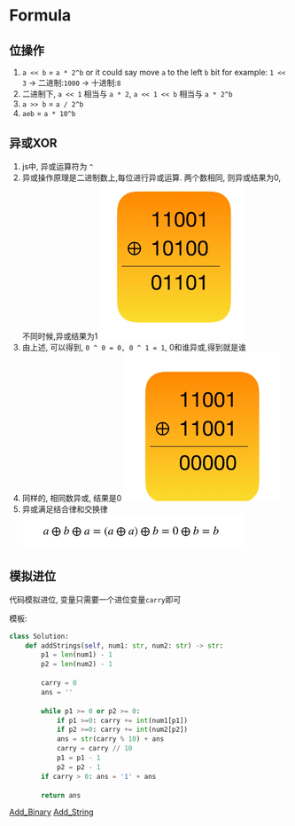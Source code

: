 # Formula

## 位操作

1. `a << b` = `a * 2^b` or it could say move `a` to the left `b` bit
for example: `1 << 3` -> 二进制:`1000` -> 十进制:`8`
2. 二进制下, `a << 1` 相当与 `a * 2`, `a << 1 << b` 相当与 `a * 2^b`
3. `a >> b` = `a / 2^b`
4. `aeb` = `a * 10^b`

## 异或XOR

1. js中, 异或运算符为 `^`
2. 异或操作原理是二进制数上,每位进行异或运算. 两个数相同, 则异或结果为0, 不同时候,异或结果为1 ![14](../Image/14.png)
3. 由上述, 可以得到, `0 ^ 0 = 0, 0 ^ 1 = 1`, 0和谁异或,得到就是谁
4. 同样的, 相同数异或, 结果是0 ![16](../Image/16.png)
5. 异或满足结合律和交换律 ![15](../Image/15.png)

## 模拟进位

代码模拟进位, 变量只需要一个进位变量`carry`即可

模板:

```python
class Solution:
    def addStrings(self, num1: str, num2: str) -> str:
        p1 = len(num1) - 1
        p2 = len(num2) - 1

        carry = 0
        ans = ''

        while p1 >= 0 or p2 >= 0:
            if p1 >=0: carry += int(num1[p1])
            if p2 >=0: carry += int(num2[p2])
            ans = str(carry % 10) + ans
            carry = carry // 10
            p1 = p1 - 1
            p2 = p2 - 1
        if carry > 0: ans = '1' + ans

        return ans
```

[Add_Binary](./Add_Binary/readme.md)
[Add_String](./Add_String/README.md)